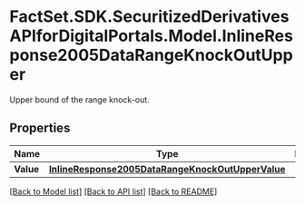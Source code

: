 # FactSet.SDK.SecuritizedDerivativesAPIforDigitalPortals.Model.InlineResponse2005DataRangeKnockOutUpper
Upper bound of the range knock-out.

## Properties

Name | Type | Description | Notes
------------ | ------------- | ------------- | -------------
**Value** | [**InlineResponse2005DataRangeKnockOutUpperValue**](InlineResponse2005DataRangeKnockOutUpperValue.md) |  | [optional] 

[[Back to Model list]](../README.md#documentation-for-models) [[Back to API list]](../README.md#documentation-for-api-endpoints) [[Back to README]](../README.md)

